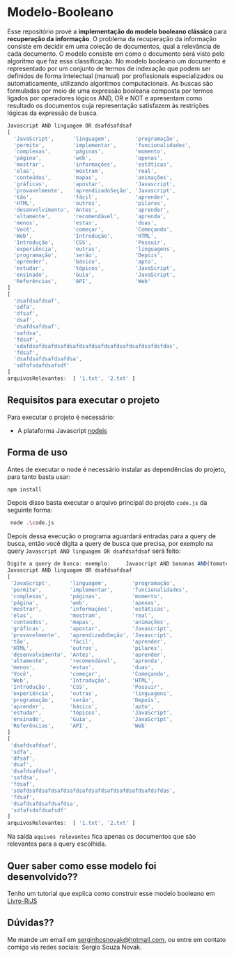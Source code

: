 # Modelo-Booleano

Esse repositório prové a <b>implementação do modelo booleano clássico </b>para <b>recuperação da informação</b>. O problema da recuperação da informação consiste em decidir em uma coleção de documentos, qual a relevância de cada documento. O modelo consiste em como o documento será visto pelo algoritmo que faz essa classificação. No modelo booleano um documento é representado por um conjunto de termos de indexação que podem ser definidos de forma intelectual (manual) por profissionais especializados ou automaticamente, utilizando algoritmos computacionais.
As buscas são formuladas por meio de uma expressão booleana composta por termos ligados por operadores lógicos AND, OR e NOT e apresentam
como resultado os documentos cuja representação satisfazem às restrições lógicas da expressão de busca.


```javascript
Javascript AND linguagem OR dsafdsafdsaf
[
  'JavaScript',      'linguagem',        'programação',
  'permite',         'implementar',      'funcionalidades',
  'complexas',       'páginas',          'momento',
  'página',          'web',              'apenas',
  'mostrar',         'informações',      'estáticas',
  'elas',            'mostram',          'real',
  'conteúdos',       'mapas',            'animações',
  'gráficas',        'apostar',          'Javascript',
  'provavelmente',   'aprendizadoSeção', 'Javascript',
  'tão',             'fácil',            'aprender',
  'HTML',            'outros',           'pilares',
  'desenvolvimento', 'Antes',            'aprender',
  'altamente',       'recomendável',     'aprenda',
  'menos',           'estas',            'duas',
  'Você',            'começar',          'Começando',
  'Web',             'Introdução',       'HTML',
  'Introdução',      'CSS',              'Possuir',
  'experiência',     'outras',           'linguagens',
  'programação',     'serão',            'Depois',
  'aprender',        'básico',           'apto',
  'estudar',         'tópicos',          'JavaScript',
  'ensinado',        'Guia',             'JavaScript',
  'Referências',     'API',              'Web'
]
[
  'dsafdsafdsaf',
  'sdfa',
  'dfsaf',
  'dsaf',
  'dsafdsafdsaf',
  'safdsa',
  'fdsaf',
  'sdafdsafdsafdsafdsafdsafdsafdsafdsafdsafdsafdsfdas',
  'fdsaf',
  'dsafdsafdsafdsafdsa',
  'sdfafsdafdsafsdf'
]
arquivosRelevantes:  [ '1.txt', '2.txt' ]
```


## Requisitos para executar o projeto

Para executar o projeto é necessário: 

<ul>
  <li> A plataforma Javascript <a href="https://nodejs.org/en/">nodejs</a></li>
  </ul>
  
  
 ## Forma de uso
 
 Antes de executar o node é necessário instalar as dependências do projeto, para tanto basta usar:
 
 ```bash
 npm install
 ```
 
 Depois disso basta executar o arquivo principal do projeto ``code.js`` da seguinte forma:
 
 ```bash
  node .\code.js
 ```
 
 Depois dessa execução o programa aguardará entradas para a query de busca, então você digita a query de busca que precisa, por exemplo 
 na query ``Javascript AND linguagem OR dsafdsafdsaf`` será feito:
 
 ```javascript
 Digite a query de busca: exemplo:     Javascript AND bananas AND(tomates AND morangos)
Javascript AND linguagem OR dsafdsafdsaf
[
  'JavaScript',      'linguagem',        'programação',
  'permite',         'implementar',      'funcionalidades',
  'complexas',       'páginas',          'momento',
  'página',          'web',              'apenas',
  'mostrar',         'informações',      'estáticas',
  'elas',            'mostram',          'real',
  'conteúdos',       'mapas',            'animações',
  'gráficas',        'apostar',          'Javascript',
  'provavelmente',   'aprendizadoSeção', 'Javascript',
  'tão',             'fácil',            'aprender',
  'HTML',            'outros',           'pilares',
  'desenvolvimento', 'Antes',            'aprender',
  'altamente',       'recomendável',     'aprenda',
  'menos',           'estas',            'duas',
  'Você',            'começar',          'Começando',
  'Web',             'Introdução',       'HTML',
  'Introdução',      'CSS',              'Possuir',
  'experiência',     'outras',           'linguagens',
  'programação',     'serão',            'Depois',
  'aprender',        'básico',           'apto',
  'estudar',         'tópicos',          'JavaScript',
  'ensinado',        'Guia',             'JavaScript',
  'Referências',     'API',              'Web'
]
[
  'dsafdsafdsaf',
  'sdfa',
  'dfsaf',
  'dsaf',
  'dsafdsafdsaf',
  'safdsa',
  'fdsaf',
  'sdafdsafdsafdsafdsafdsafdsafdsafdsafdsafdsafdsfdas',
  'fdsaf',
  'dsafdsafdsafdsafdsa',
  'sdfafsdafdsafsdf'
]
arquivosRelevantes:  [ '1.txt', '2.txt' ]
 ```
 
 Na saída ``aquivos relevantes`` fica apenas os documentos que são relevantes para a query escolhida.
 
 ## Quer saber como esse modelo foi desenvolvido??
 
 Tenho um tutorial que explica como construir esse modelo booleano em [Livro-RiJS](https://github.com/SergioNoivak/Livro-RiJS)
 
 
 ## Dúvidas??
 Me mande um email em serginhosnovak@hotmail.com, ou entre em contato comigo via redes sociais: Sergio Souza Novak.


